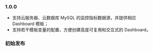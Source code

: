 ### 1.0.0
- 支持云服务器、云数据库 MySQL 的监控指标数据源，并提供相应 Dashboard 模板；
- 支持若干模板变量的配置，方便创建高度可复用和交互式的 Dashboard。

### 初始发布

